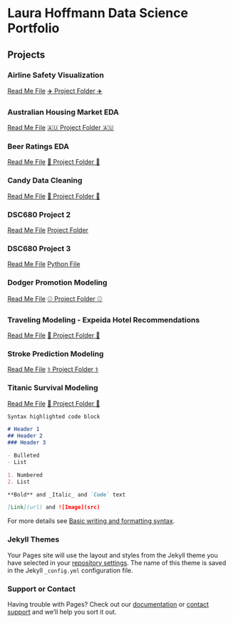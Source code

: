 # Laura Hoffmann Data Science Portfolio

## Projects

### Airline Safety Visualization
[Read Me File](https://github.com/LauraHoffmann-DataScience/Data-Science-Portfolio/blob/main/Airline%20Safety%20Visualization/README.md)
[✈️ Project Folder ✈️](https://github.com/LauraHoffmann-DataScience/Data-Science-Portfolio/tree/main/Airline%20Safety%20Visualization)

### Australian Housing Market EDA
[Read Me File](https://github.com/LauraHoffmann-DataScience/Data-Science-Portfolio/blob/main/Australian%20Housing%20Market%20EDA/README.md)
[🇦🇺 Project Folder 🇦🇺](https://github.com/LauraHoffmann-DataScience/Data-Science-Portfolio/tree/main/Australian%20Housing%20Market%20EDA)

### Beer Ratings EDA
[Read Me File](https://github.com/LauraHoffmann-DataScience/Data-Science-Portfolio/blob/main/Beer%20Rating%20EDA/README.md)
[🍻 Project Folder 🍻](https://github.com/LauraHoffmann-DataScience/Data-Science-Portfolio/tree/main/Beer%20Rating%20EDA)

### Candy Data Cleaning
[Read Me File](https://github.com/LauraHoffmann-DataScience/Data-Science-Portfolio/blob/main/Candy%20Data%20Cleaning/README.md)
[🍬 Project Folder 🍬](https://github.com/LauraHoffmann-DataScience/Data-Science-Portfolio/tree/main/Candy%20Data%20Cleaning)

### DSC680 Project 2
[Read Me File](https://github.com/LauraHoffmann-DataScience/Data-Science-Portfolio/blob/main/DSC680%20Project%202/README.md)
[Project Folder](https://github.com/LauraHoffmann-DataScience/Data-Science-Portfolio/tree/main/DSC680%20Project%202)

### DSC680 Project 3
[Read Me File](https://github.com/LauraHoffmann-DataScience/Data-Science-Portfolio/blob/main/DSC680%20Project%203/README.md)
[Python File](https://github.com/LauraHoffmann-DataScience/Data-Science-Portfolio/tree/main/DSC680%20Project%203)

### Dodger Promotion Modeling
[Read Me File](https://github.com/LauraHoffmann-DataScience/Data-Science-Portfolio/blob/main/Dodger%20Promotion%20Modeling/README.md)
[⚾ Project Folder ⚾](https://github.com/LauraHoffmann-DataScience/Data-Science-Portfolio/tree/main/Dodger%20Promotion%20Modeling)

### Traveling Modeling - Expeida Hotel Recommendations
[Read Me File](https://github.com/LauraHoffmann-DataScience/Data-Science-Portfolio/blob/main/Hotel%20Recommendation%20Modeling/README.md)
[🏩 Project Folder 🏩](https://github.com/LauraHoffmann-DataScience/Data-Science-Portfolio/tree/main/Hotel%20Recommendation%20Modeling)

### Stroke Prediction Modeling
[Read Me File](https://github.com/LauraHoffmann-DataScience/Data-Science-Portfolio/blob/main/Stroke%20Prediction%20Modeling/README.md)
[⚕️ Project Folder ⚕️](https://github.com/LauraHoffmann-DataScience/Data-Science-Portfolio/tree/main/Stroke%20Prediction%20Modeling)

### Titanic Survival Modeling
[Read Me File](https://github.com/LauraHoffmann-DataScience/Data-Science-Portfolio/blob/main/Titanic%20Survival%20Modeling/README.md)
[🚢 Project Folder 🚢](https://github.com/LauraHoffmann-DataScience/Data-Science-Portfolio/tree/main/Titanic%20Survival%20Modeling)


```markdown
Syntax highlighted code block

# Header 1
## Header 2
### Header 3

- Bulleted
- List

1. Numbered
2. List

**Bold** and _Italic_ and `Code` text

[Link](url) and ![Image](src)
```

For more details see [Basic writing and formatting syntax](https://docs.github.com/en/github/writing-on-github/getting-started-with-writing-and-formatting-on-github/basic-writing-and-formatting-syntax).

### Jekyll Themes

Your Pages site will use the layout and styles from the Jekyll theme you have selected in your [repository settings](https://github.com/LauraHoffmann-DataScience/Data-Science-Portfolio/settings/pages). The name of this theme is saved in the Jekyll `_config.yml` configuration file.

### Support or Contact

Having trouble with Pages? Check out our [documentation](https://docs.github.com/categories/github-pages-basics/) or [contact support](https://support.github.com/contact) and we’ll help you sort it out.
